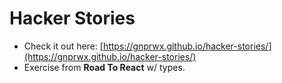 # Hacker Stories
- Check it out here: [https://gnprwx.github.io/hacker-stories/](https://gnprwx.github.io/hacker-stories/)
- Exercise from **Road To React** w/ types.
